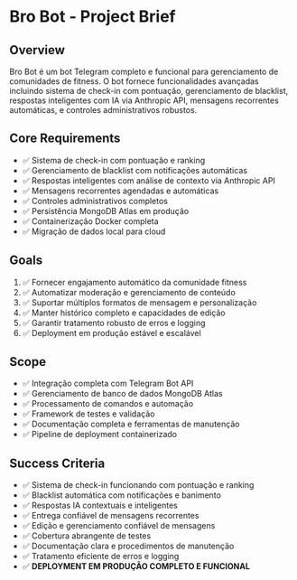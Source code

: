 # Bro Bot - Project Brief

## Overview
Bro Bot é um bot Telegram completo e funcional para gerenciamento de comunidades de fitness. O bot fornece funcionalidades avançadas incluindo sistema de check-in com pontuação, gerenciamento de blacklist, respostas inteligentes com IA via Anthropic API, mensagens recorrentes automáticas, e controles administrativos robustos.

## Core Requirements
- ✅ Sistema de check-in com pontuação e ranking
- ✅ Gerenciamento de blacklist com notificações automáticas
- ✅ Respostas inteligentes com análise de contexto via Anthropic API
- ✅ Mensagens recorrentes agendadas e automáticas
- ✅ Controles administrativos completos
- ✅ Persistência MongoDB Atlas em produção
- ✅ Containerização Docker completa
- ✅ Migração de dados local para cloud

## Goals
1. ✅ Fornecer engajamento automático da comunidade fitness
2. ✅ Automatizar moderação e gerenciamento de conteúdo
3. ✅ Suportar múltiplos formatos de mensagem e personalização
4. ✅ Manter histórico completo e capacidades de edição
5. ✅ Garantir tratamento robusto de erros e logging
6. ✅ Deployment em produção estável e escalável

## Scope
- ✅ Integração completa com Telegram Bot API
- ✅ Gerenciamento de banco de dados MongoDB Atlas
- ✅ Processamento de comandos e automação
- ✅ Framework de testes e validação
- ✅ Documentação completa e ferramentas de manutenção
- ✅ Pipeline de deployment containerizado

## Success Criteria
- ✅ Sistema de check-in funcionando com pontuação e ranking
- ✅ Blacklist automática com notificações e banimento
- ✅ Respostas IA contextuais e inteligentes
- ✅ Entrega confiável de mensagens recorrentes
- ✅ Edição e gerenciamento confiável de mensagens
- ✅ Cobertura abrangente de testes
- ✅ Documentação clara e procedimentos de manutenção
- ✅ Tratamento eficiente de erros e logging
- ✅ **DEPLOYMENT EM PRODUÇÃO COMPLETO E FUNCIONAL** 